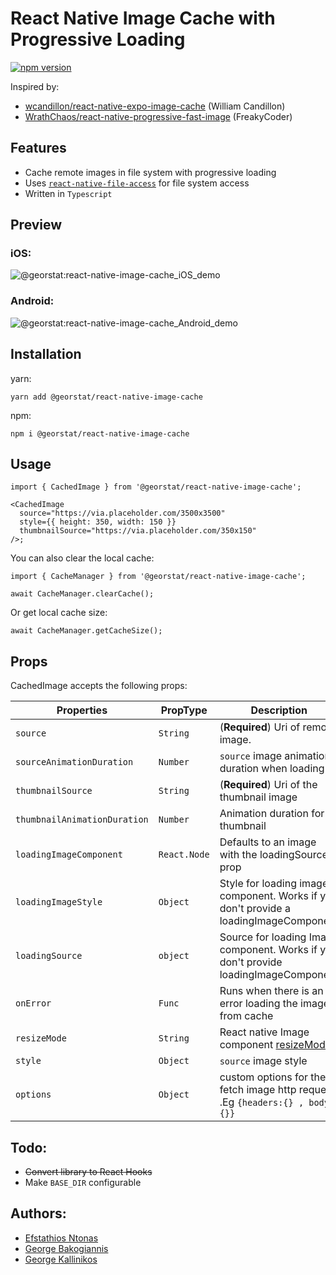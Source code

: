 # React Native Image Cache with Progressive Loading

[![npm version](https://badge.fury.io/js/%40georstat%2Freact-native-image-cache.svg)](https://badge.fury.io/js/%40georstat%2Freact-native-image-cache)

Inspired by:

- [wcandillon/react-native-expo-image-cache](https://github.com/wcandillon/react-native-expo-image-cache) (William Candillon)
- [WrathChaos/react-native-progressive-fast-image](https://github.com/WrathChaos/react-native-progressive-fast-image) (FreakyCoder)

## Features

- Cache remote images in file system with progressive loading
- Uses [`react-native-file-access`](https://github.com/alpha0010/react-native-file-access) for file system access
- Written in `Typescript`

## Preview

### iOS:

![@georstat:react-native-image-cache_iOS_demo](https://user-images.githubusercontent.com/717975/117460761-85fd8f00-af55-11eb-8804-69c008bfeb8d.gif)

### Android:

![@georstat:react-native-image-cache_Android_demo](https://user-images.githubusercontent.com/717975/117491773-4ba5e900-af79-11eb-8ae1-99604b47c55c.gif)

## Installation

yarn:

```
yarn add @georstat/react-native-image-cache
```

npm:

```
npm i @georstat/react-native-image-cache
```

## Usage

```tsx
import { CachedImage } from '@georstat/react-native-image-cache';

<CachedImage
  source="https://via.placeholder.com/3500x3500"
  style={{ height: 350, width: 150 }}
  thumbnailSource="https://via.placeholder.com/350x150"
/>;
```

You can also clear the local cache:

```tsx
import { CacheManager } from '@georstat/react-native-image-cache';

await CacheManager.clearCache();
```

Or get local cache size:

```tsx
await CacheManager.getCacheSize();
```

## Props

CachedImage accepts the following props:

| Properties                   | PropType     | Description                                                                              |
| ---------------------------- | ------------ | ---------------------------------------------------------------------------------------- |
| `source`                     | `String`     | (**Required**) Uri of remote image.                                                      |
| `sourceAnimationDuration`    | `Number`     | `source` image animation duration when loading                                           |
| `thumbnailSource`            | `String`     | (**Required**) Uri of the thumbnail image                                                |
| `thumbnailAnimationDuration` | `Number`     | Animation duration for thumbnail                                                         |
| `loadingImageComponent`      | `React.Node` | Defaults to an image with the loadingSource prop                                         |
| `loadingImageStyle`          | `Object`     | Style for loading image component. Works if you don't provide a loadingImageComponent    |
| `loadingSource`              | `object`     | Source for loading Image component. Works if you don't provide loadingImageComponent     |
| `onError`                    | `Func`       | Runs when there is an error loading the image from cache                                 |
| `resizeMode`                 | `String`     | React native Image component [resizeMode](https://reactnative.dev/docs/image#resizemode) |
| `style`                      | `Object`     | `source` image style                                                                     |
| `options`                    | `Object`     | custom options for the fetch image http request .Eg `{headers:{} , body:{}}`             |

## Todo:

- ~~Convert library to React Hooks~~
- Make `BASE_DIR` configurable

## Authors:

- [Efstathios Ntonas](https://github.com/efstathiosntonas)
- [George Bakogiannis](https://github.com/geobako)
- [George Kallinikos](https://github.com/giokallis)
